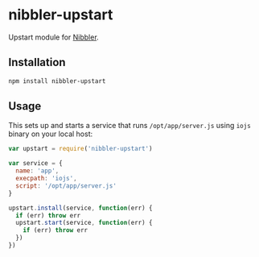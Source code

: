 # nibbler-upstart
Upstart module for [Nibbler](https://github.com/mmalecki/nibbler).

## Installation
```sh
npm install nibbler-upstart
```

## Usage
This sets up and starts a service that runs `/opt/app/server.js` using `iojs`
binary on your local host:

```js
var upstart = require('nibbler-upstart')

var service = {
  name: 'app',
  execpath: 'iojs',
  script: '/opt/app/server.js'
}

upstart.install(service, function(err) {
  if (err) throw err
  upstart.start(service, function(err) {
    if (err) throw err
  })
})
```
